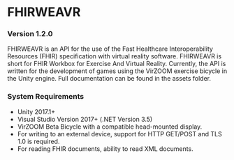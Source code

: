 # FHIRWEAVR
### Version 1.2.0

FHIRWEAVR is an API for the use of the Fast Healthcare Interoperability Resources (FHIR) specification with virtual reality software. FHIRWEAVR is short for FHIR Workbox for Exercise And Virtual Reality. Currently, the API is written for the development of games using the VirZOOM exercise bicycle in the Unity engine. Full documentation can be found in the assets folder.

### System Requirements 

- Unity 2017.1+
- Visual Studio Version 2017+ (.NET Version 3.5)
- VirZOOM Beta Bicycle with a compatible head-mounted display.
- For writing to an external device, support for HTTP GET/POST and TLS 1.0 is required.
- For reading FHIR documents, ability to read XML documents.
